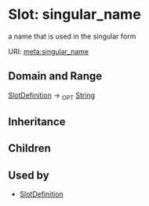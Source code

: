 # Slot: singular_name


a name that is used in the singular form

URI: [meta:singular_name](https://w3id.org/biolink/biolinkml/meta/singular_name)
## Domain and Range

[SlotDefinition](SlotDefinition.md) ->  <sub>OPT</sub> [String](String.md)
## Inheritance

## Children

## Used by

 * [SlotDefinition](SlotDefinition.md)
